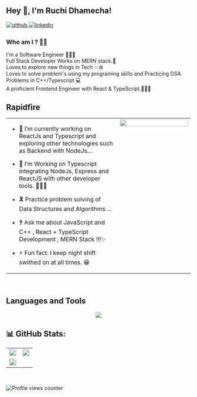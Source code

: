 ## Hey 👋, I'm Ruchi Dhamecha!  
  
<a href="https://github.com/RuchiDhamecha" target="_blank">
<img src=https://img.shields.io/badge/github-%2324292e.svg?&style=for-the-badge&logo=github&logoColor=white alt=github style="margin-bottom: 5px;" />
</a>
<a href="https://linkedin.com/in/ruchi-dhamecha" target="_blank">
<img src=https://img.shields.io/badge/linkedin-%231E77B5.svg?&style=for-the-badge&logo=linkedin&logoColor=white alt=linkedin style="margin-bottom: 5px;" />
</a>  


### Who am I ? 💫🌟
 
I'm a Software Engineer 👩🏻‍💻
<br>Full Stack Developer Works on MERN stack.🌟
<br/>Loves to explore new things in Tech 💥⚙
<br/>Loves to solve problem's using my programing skills and Practicing DSA Problems in C++/Typescript 💻
<br>A proficient Frontend Engineer with React & TypeScript.👩🏻‍💻  


## Rapidfire  
<table><tr><td valign="top" width="60%" >

- 🔭 I’m currently working on ReactJs and Typescript and exploring other technologies such as Backend with NodeJs...  

  
- 🌱 I’m Working on Typescript integrating NodeJs, Express and ReactJS with other developer tools. 👩🏻‍💻 

  
- 🎗 Practice problem solving of Data Structures and Algorithms ...  

 
- ❓ Ask me about JavaScript and C++ , React + TypeScript Development , MERN Stack !!!✨
  

- ⚡ Fun fact: I keep night shift swithed on at all times. 😁   

</td><td valign="top" width="40%">

<div align="center">
<img autoplay="true" src="https://images.squarespace-cdn.com/content/v1/5515ce85e4b0ac8577a8b5ed/1590790768257-FU8CSKGCCWPZI1ZS9HJX/hello.gif?format=1500w" align="center" style="width: 100%" />
</div>  


</td></tr></table>  

<br/>  


## Languages and Tools  
<p align="center">
  <a href="https://skillicons.dev">
    <img src="https://skillicons.dev/icons?i=c,cpp,html,css,js,typescript,nodejs,express,mongodb,mysql,postgres,react,tailwind,scss,rest,bootstrap,figma,canva,postman,npm,vite,webpack,yarn,git,vscode,materialui,md,github,gitlab" />
  </a>
</p>


## 📊 GitHub Stats:
<table >
  <tr>
    <td><img src="https://github-readme-stats.vercel.app/api?username=RuchiDhamecha&theme=dark&show_icons=true&count_private=true&hide_border=false" align="center" style="width: 100%" />
    </td>
    <td>
      <img src="https://github-readme-streak-stats.herokuapp.com/?user=RuchiDhamecha&theme=dark&show_icons=true&count_private=true" align="center" style="width: 100%" />
    </td>
  </tr>
  <tr><td >
    <img src="https://github-readme-stats.vercel.app/api/top-langs/?username=RuchiDhamecha&theme=dark&hide_border=false&include_all_commits=false&count_private=false&layout=compact" style="width:100%; heigth:30%" ">
  </td></tr>
</table>  

<br/>  

![Profile views counter](https://komarev.com/ghpvc/?username=RuchiDhamecha&&style=flat-square)  
